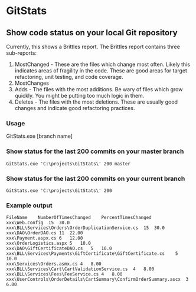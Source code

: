 # GitStats
## Show code status on your local Git repository
Currently, this shows a Brittles report. The Brittles report contains three sub-reports:

1. MostChanged - These are the files which change most often. Likely this indicates areas of fragility in the code. These are good areas for target refactoring, unit testing, and code coverage.
1. MostChanges
 1. Adds - The files with the most additions. Be wary of files which grow quickly. You might be putting too much logic in them.
 1. Deletes - The files with the most deletions. These are usually good changes and indicate good refactoring practices.

### Usage
GitStats.exe <path to local git repo> <commit count> [branch name]

### Show status for the last 200 commits on your master branch
```
GitStats.exe 'C:\projects\GitStats\' 200 master
```

### Show status for the last 200 commits on your current branch
```
GitStats.exe 'C:\projects\GitStats\' 200
```

### Example output
```
FileName	NumberOfTimesChanged	PercentTimesChanged
xxx\Web.config	15	30.0
xxx\BLL\Services\Orders\OrderDuplicationService.cs	15	30.0
xxx\DAO\OrderDAO.cs	11	22.00
xxx\Payment.aspx.cs	6	12.00
xxx\OrderLogistics.aspx	5	10.0
xxx\DAO\GiftCertificateDAO.cs	5	10.0
xxx\BLL\Services\Payments\GiftCertificate\GiftCertificate.cs	5	10.0
xxx\Services\Orders.asmx.cs	4	8.00
xxx\BLL\Services\Cart\CartValidationService.cs	4	8.00
xxx\BLL\Services\Fees\FeeService.cs	4	8.00
xxx\UserControls\OrderDetails\CartSummary\ConfirmOrderSummary.ascx	3	6.00
```
